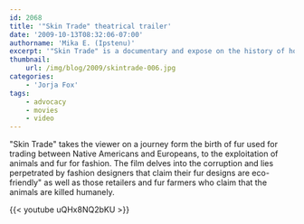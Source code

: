 ```yaml
---
id: 2068
title: '"Skin Trade" theatrical trailer'
date: '2009-10-13T08:32:06-07:00'
authorname: 'Mika E. (Ipstenu)'
excerpt: '"Skin Trade" is a documentary and expose on the history of how fur went from a necessity to a trade item to an inhumane retail business.  Jorja Fox was one of many stars involved.'
thumbnail:
    url: /img/blog/2009/skintrade-006.jpg
categories:
    - 'Jorja Fox'
tags:
    - advocacy
    - movies
    - video
---
```


"Skin Trade" takes the viewer on a journey form the birth of fur used for trading between Native Americans and Europeans, to the exploitation of animals and fur for fashion. The film delves into the corruption and lies perpetrated by fashion designers that claim their fur designs are eco-friendly" as well as those retailers and fur farmers who claim that the animals are killed humanely.

{{< youtube uQHx8NQ2bKU >}}
